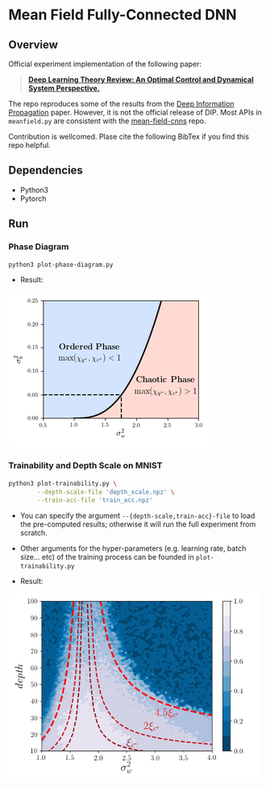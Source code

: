 # Mean Field Fully-Connected DNN

## Overview
Official experiment implementation of the following paper:
> [**Deep Learning Theory Review: An Optimal Control and Dynamical System Perspective.**](https://)

<!-- by Guan-Horng Liu and  Evangelos A. Theodorou,  -->
The repo reproduces some of the results from the [Deep Information Propagation](https://arxiv.org/pdf/1611.01232.pdf) paper. However, it is not the official release of DIP. Most APIs in `meanfield.py` are consistent with the [mean-field-cnns](https://github.com/brain-research/mean-field-cnns) repo.

Contribution is wellcomed. Plase cite the following BibTex if you find this repo helpful.


## Dependencies

- Python3
- Pytorch

## Run
### Phase Diagram
``` bash
python3 plot-phase-diagram.py
```
- Result:

![](fig/phase_diagram.png)

### Trainability and Depth Scale on MNIST
``` bash
python3 plot-trainability.py \
        --depth-scale-file 'depth_scale.npz' \
        --train-acc-file 'train_acc.npz'
```
- You can specify the argument `--{depth-scale,train-acc}-file` to load the pre-computed results; otherwise it will run the full experiment from scratch. 
- Other arguments for the hyper-parameters (e.g. learning rate, batch size... etc) of the training process can be founded in `plot-trainability.py`

- Result:
<img src="fig/trainability.png" alt="drawing" width="500"/>
